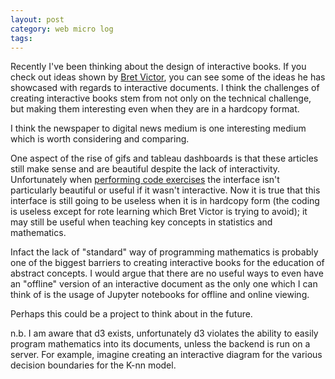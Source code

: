 ```yaml
---
layout: post
category: web micro log
tags:
---
```


Recently I've been thinking about the design of interactive books. If you check out ideas shown by [Bret Victor](http://worrydream.com/), you can see
some of the ideas he has showcased with regards to interactive documents. I think the challenges of
creating interactive books stem from not only on the technical challenge, but making them interesting even when they are in a
hardcopy format.

I think the newspaper to digital news medium is one interesting medium which is worth considering and comparing.

One aspect of the rise of gifs and tableau dashboards is that these articles still make sense and are
beautiful despite the lack of interactivity. Unfortunately when [performing code exercises](http://worrydream.com/#!/LearnableProgramming)
the interface isn't particularly beautiful or useful if it wasn't interactive. Now it is true that this interface
is still going to be useless when it is in hardcopy form (the coding is useless except for rote learning
which Bret Victor is trying to avoid); it may still be useful when teaching key concepts in statistics
and mathematics.

Infact the lack of "standard" way of programming mathematics is probably one of the biggest barriers
to creating interactive books for the education of abstract concepts. I would argue that there are
no useful ways to even have an "offline" version of an interactive document as the only one which I can think of is
the usage of Jupyter notebooks for offline and online viewing.

Perhaps this could be a project to think about in the future.

n.b. I am aware that d3 exists, unfortunately d3 violates the ability to easily program mathematics into
its documents, unless the backend is run on a server. For example, imagine creating
an interactive diagram for the various decision boundaries for the K-nn model.

